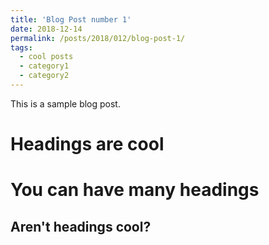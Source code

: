 ```yaml
---
title: 'Blog Post number 1'
date: 2018-12-14
permalink: /posts/2018/012/blog-post-1/
tags:
  - cool posts
  - category1
  - category2
---
```


This is a sample blog post. 

Headings are cool
======

You can have many headings
======

Aren't headings cool?
------
